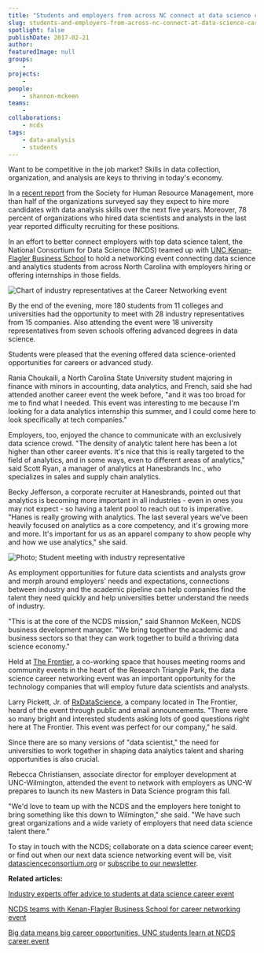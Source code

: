 ```yaml
---
title: "Students and employers from across NC connect at data science career event"
slug: students-and-employers-from-across-nc-connect-at-data-science-career-event
spotlight: false
publishDate: 2017-02-21
author: 
featuredImage: null
groups:
    - 
projects:
    - 
people:
    - shannon-mckeen
teams: 
    - 
collaborations:
    - ncds
tags:
    - data-analysis
    - students
---
```

Want to be competitive in the job market? Skills in data collection, organization, and analysis are keys to thriving in today's economy.

In a [recent report](https://www.shrm.org/hr-today/trends-and-forecasting/research-and-surveys/Pages/data-analysis-skills.aspx) from the Society for Human Resource Management, more than half of the organizations surveyed say they expect to hire more candidates with data analysis skills over the next five years. Moreover, 78 percent of organizations who hired data scientists and analysts in the last year reported difficulty recruiting for these positions.

In an effort to better connect employers with top data science talent, the National Consortium for Data Science (NCDS) teamed up with [UNC Kenan-Flagler Business School](http://www.kenan-flagler.unc.edu/) to hold a networking event connecting data science and analytics students from across North Carolina with employers hiring or offering internships in those fields.

![Chart of industry representatives at the Career Networking event](http://datascienceconsortium.org/wp-content/uploads/2017/02/Screen-Shot-2017-02-20-at-12.17.35-PM.png)

By the end of the evening, more 180 students from 11 colleges and universities had the opportunity to meet with 28 industry representatives from 15 companies. Also attending the event were 18 university representatives from seven schools offering advanced degrees in data science.

Students were pleased that the evening offered data science-oriented opportunities for careers or advanced study.

Rania Choukaili, a North Carolina State University student majoring in finance with minors in accounting, data analytics, and French, said she had attended another career event the week before, "and it was too broad for me to find what I needed. This event was interesting to me because I'm looking for a data analytics internship this summer, and I could come here to look specifically at tech companies."

Employers, too, enjoyed the chance to communicate with an exclusively data science crowd. "The density of analytic talent here has been a lot higher than other career events. It's nice that this is really targeted to the field of analytics, and in some ways, even to different areas of analytics," said Scott Ryan, a manager of analytics at Hanesbrands Inc., who specializes in sales and supply chain analytics.

Becky Jefferson, a corporate recruiter at Hanesbrands, pointed out that analytics is becoming more important in all industries - even in ones you may not expect - so having a talent pool to reach out to is imperative. "Hanes is really growing with analytics. The last several years we've been heavily focused on analytics as a core competency, and it's growing more and more. It's important for us as an apparel company to show people why and how we use analytics," she said.

![Photo; Student meeting with industry representative](http://datascienceconsortium.org/wp-content/uploads/2017/02/KG-career-20170207-35-1024x788.jpg)

As employment opportunities for future data scientists and analysts grow and morph around employers' needs and expectations, connections between industry and the academic pipeline can help companies find the talent they need quickly and help universities better understand the needs of industry.

"This is at the core of the NCDS mission," said Shannon McKeen, NCDS business development manager. "We bring together the academic and business sectors so that they can work together to build a thriving data science economy."

Held at [The Frontier](http://www.rtp.org/about-us/the-frontier/), a co-working space that houses meeting rooms and community events in the heart of the Research Triangle Park, the data science career networking event was an important opportunity for the technology companies that will employ future data scientists and analysts.

Larry Pickett, Jr. of [RxDataScience](http://www.rxdatascience.com/), a company located in The Frontier, heard of the event through public and email announcements. "There were so many bright and interested students asking lots of good questions right here at The Frontier. This event was perfect for our company," he said.

Since there are so many versions of "data scientist," the need for universities to work together in shaping data analytics talent and sharing opportunities is also crucial.

Rebecca Christiansen, associate director for employer development at UNC-Wilmington, attended the event to network with employers as UNC-W prepares to launch its new Masters in Data Science program this fall.

"We'd love to team up with the NCDS and the employers here tonight to bring something like this down to Wilmington," she said. "We have such great organizations and a wide variety of employers that need data science talent there."

To stay in touch with the NCDS; collaborate on a data science career event; or find out when our next data science networking event will be, visit [datascienceconsortium.org](http://datascienceconsortium.org/) or [subscribe to our newsletter](http://data2discovery.us3.list-manage.com/subscribe?u=c8914f488de27003a4fd3f676&id=296a1a65e6).

**Related articles:**

[Industry experts offer advice to students at data science career event](http://datascienceconsortium.org/2016/11/industry-experts-offer-advice-to-students-at-data-science-career-event/)

[NCDS teams with Kenan-Flagler Business School for career networking event](http://datascienceconsortium.org/2016/02/ncds-teams-with-kenan-flagler-business-school-for-career-networking-event/)

[Big data means big career opportunities, UNC students learn at NCDS career event](http://datascienceconsortium.org/2014/04/big-data-means-big-career-opportunities-unc-students-learn-at-ncds-career-event/)